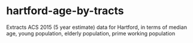 # hartford-age-by-tracts
Extracts ACS 2015 (5 year estimate) data for Hartford, in terms of median age, young population, elderly population, prime working population

